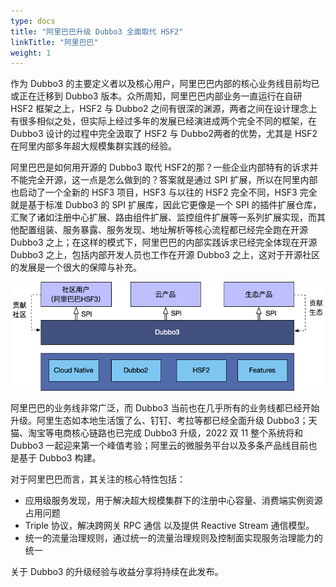 ```yaml
---
type: docs
title: "阿里巴巴升级 Dubbo3 全面取代 HSF2"
linkTitle: "阿里巴巴"
weight: 1
---
```


作为 Dubbo3 的主要定义者以及核心用户，阿里巴巴内部的核心业务线目前均已或正在迁移到 Dubbo3 版本。众所周知，阿里巴巴内部业务一直运行在自研 HSF2 框架之上，HSF2 与 Dubbo2 之间有很深的渊源，两者之间在设计理念上有很多相似之处，但实际上经过多年的发展已经演进成两个完全不同的框架，在 Dubbo3 设计的过程中完全汲取了 HSF2 与 Dubbo2两者的优势，尤其是 HSF2 在阿里内部多年超大规模集群实践的经验。

 阿里巴巴是如何用开源的 Dubbo3 取代 HSF2的那？一些企业内部特有的诉求并不能完全开源，这一点是怎么做到的？答案就是通过 SPI 扩展，所以在阿里内部也启动了一个全新的 HSF3 项目，HSF3 与以往的 HSF2 完全不同，HSF3 完全就是基于标准 Dubbo3 的 SPI 扩展库，因此它更像是一个 SPI 的插件扩展仓库，汇聚了诸如注册中心扩展、路由组件扩展、监控组件扩展等一系列扩展实现，而其他配置组装、服务暴露、服务发现、地址解析等核心流程都已经完全跑在开源 Dubbo3 之上；在这样的模式下，阿里巴巴的内部实践诉求已经完全体现在开源 Dubbo3 之上，包括内部开发人员也工作在开源 Dubbo3 之上，这对于开源社区的发展是一个很大的保障与补充。

 ![dubbo-hsf](/imgs/v3/concepts/dubbo-hsf.png)

阿里巴巴的业务线非常广泛，而 Dubbo3 当前也在几乎所有的业务线都已经开始升级。阿里生态如本地生活饿了么、钉钉、考拉等都已经全面升级 Dubbo3；天猫、淘宝等电商核心链路也已完成 Dubbo3 升级，2022 双 11 整个系统将和 Dubbo3 一起迎来第一个峰值考验；阿里云的微服务平台以及多条产品线目前也是基于 Dubbo3 构建。

对于阿里巴巴而言，其关注的核心特性包括：
* 应用级服务发现，用于解决超大规模集群下的注册中心容量、消费端实例资源占用问题
* Triple 协议，解决跨网关 RPC 通信 以及提供 Reactive Stream 通信模型。
* 统一的流量治理规则，通过统一的流量治理规则及控制面实现服务治理能力的统一

关于 Dubbo3 的升级经验与收益分享将持续在此发布。





